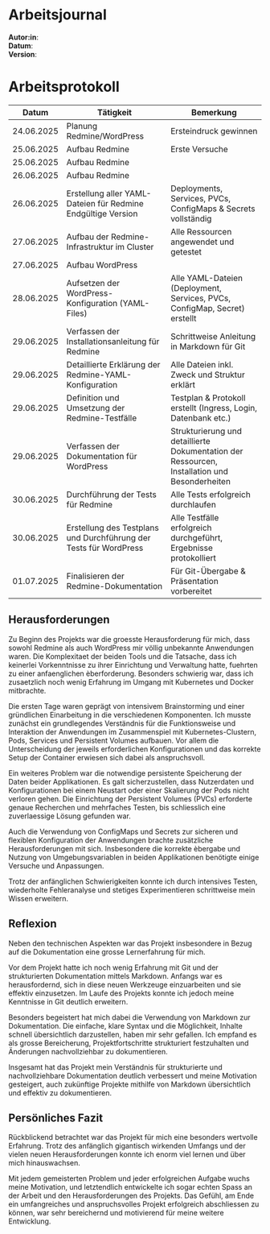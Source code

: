 # Arbeitsjournal
**Autor:in**:  
**Datum**:    
**Version**:  

# Arbeitsprotokoll 

| Datum       | Tätigkeit                                              | Bemerkung |
|-------------|---------------------------------------------------------|-----------|
| 24.06.2025  | Planung Redmine/WordPress           | Ersteindruck gewinnen |
| 25.06.2025  | Aufbau Redmine              | Erste Versuche |
| 25.06.2025  | Aufbau Redmine            | |
| 26.06.2025  | Aufbau Redmine          |  |
| 26.06.2025  | Erstellung aller YAML-Dateien für Redmine Endgültige Version          | Deployments, Services, PVCs, ConfigMaps & Secrets vollständig |
| 27.06.2025  | Aufbau der Redmine-Infrastruktur im Cluster             | Alle Ressourcen angewendet und getestet |
| 27.06.2025  | Aufbau WordPress       |  |
| 28.06.2025 | Aufsetzen der WordPress-Konfiguration (YAML-Files)         | Alle YAML-Dateien (Deployment, Services, PVCs, ConfigMap, Secret) erstellt |
| 29.06.2025  | Verfassen der Installationsanleitung für Redmine       | Schrittweise Anleitung in Markdown für Git |
| 29.06.2025  | Detaillierte Erklärung der Redmine-YAML-Konfiguration  | Alle Dateien inkl. Zweck und Struktur erklärt |
| 29.06.2025  | Definition und Umsetzung der Redmine-Testfälle         | Testplan & Protokoll erstellt (Ingress, Login, Datenbank etc.) |
| 29.06.2025 | Verfassen der Dokumentation für WordPress        | Strukturierung und detaillierte Dokumentation der Ressourcen, Installation und Besonderheiten |
| 30.06.2025  | Durchführung der Tests für Redmine                     | Alle Tests erfolgreich durchlaufen |
| 30.06.2025 | Erstellung des Testplans und Durchführung der Tests für WordPress | Alle Testfälle erfolgreich durchgeführt, Ergebnisse protokolliert          |
| 01.07.2025  | Finalisieren der Redmine-Dokumentation                 | Für Git-Übergabe & Präsentation vorbereitet |



## Herausforderungen

Zu Beginn des Projekts war die groesste Herausforderung für mich, dass sowohl Redmine als auch WordPress mir völlig unbekannte Anwendungen waren. Die Komplexitaet der beiden Tools und die Tatsache, dass ich keinerlei Vorkenntnisse zu ihrer Einrichtung und Verwaltung hatte, fuehrten zu einer anfaenglichen èberforderung. Besonders schwierig war, dass ich zusaetzlich noch wenig Erfahrung im Umgang mit Kubernetes und Docker mitbrachte.

Die ersten Tage waren geprägt von intensivem Brainstorming und einer gründlichen Einarbeitung in die verschiedenen Komponenten. Ich musste zunächst ein grundlegendes Verständnis für die Funktionsweise und Interaktion der Anwendungen im Zusammenspiel mit Kubernetes-Clustern, Pods, Services und Persistent Volumes aufbauen. Vor allem die Unterscheidung der jeweils erforderlichen Konfigurationen und das korrekte Setup der Container erwiesen sich dabei als anspruchsvoll.

Ein weiteres Problem war die notwendige persistente Speicherung der Daten beider Applikationen. Es galt sicherzustellen, dass Nutzerdaten und Konfigurationen bei einem Neustart oder einer Skalierung der Pods nicht verloren gehen. Die Einrichtung der Persistent Volumes (PVCs) erforderte genaue Recherchen und mehrfaches Testen, bis schliesslich eine zuverlaessige Lösung gefunden war.

Auch die Verwendung von ConfigMaps und Secrets zur sicheren und flexiblen Konfiguration der Anwendungen brachte zusätzliche Herausforderungen mit sich. Insbesondere die korrekte èbergabe und Nutzung von Umgebungsvariablen in beiden Applikationen benötigte einige Versuche und Anpassungen.

Trotz der anfänglichen Schwierigkeiten konnte ich durch intensives Testen, wiederholte Fehleranalyse und stetiges Experimentieren schrittweise mein Wissen erweitern.

## Reflexion

Neben den technischen Aspekten war das Projekt insbesondere in Bezug auf die Dokumentation eine grosse Lernerfahrung für mich.

Vor dem Projekt hatte ich noch wenig Erfahrung mit Git und der strukturierten Dokumentation mittels Markdown. Anfangs war es herausfordernd, sich in diese neuen Werkzeuge einzuarbeiten und sie effektiv einzusetzen. Im Laufe des Projekts konnte ich jedoch meine Kenntnisse in Git deutlich erweitern.

Besonders begeistert hat mich dabei die Verwendung von Markdown zur Dokumentation. Die einfache, klare Syntax und die Möglichkeit, Inhalte schnell übersichtlich darzustellen, haben mir sehr gefallen. Ich empfand es als grosse Bereicherung, Projektfortschritte strukturiert festzuhalten und Änderungen nachvollziehbar zu dokumentieren.

Insgesamt hat das Projekt mein Verständnis für strukturierte und nachvollziehbare Dokumentation deutlich verbessert und meine Motivation gesteigert, auch zukünftige Projekte mithilfe von Markdown übersichtlich und effektiv zu dokumentieren.

## Persönliches Fazit

Rückblickend betrachtet war das Projekt für mich eine besonders wertvolle Erfahrung. Trotz des anfänglich gigantisch wirkenden Umfangs und der vielen neuen Herausforderungen konnte ich enorm viel lernen und über mich hinauswachsen.

Mit jedem gemeisterten Problem und jeder erfolgreichen Aufgabe wuchs meine Motivation, und letztendlich entwickelte ich sogar echten Spass an der Arbeit und den Herausforderungen des Projekts. Das Gefühl, am Ende ein umfangreiches und anspruchsvolles Projekt erfolgreich abschliessen zu können, war sehr bereichernd und motivierend für meine weitere Entwicklung.

